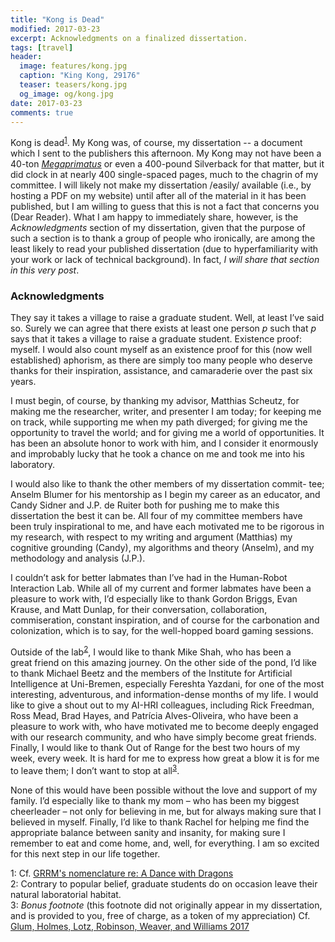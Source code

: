 ```yaml
---
title: "Kong is Dead"
modified: 2017-03-23
excerpt: Acknowledgments on a finalized dissertation.
tags: [travel]
header: 
  image: features/kong.jpg
  caption: "King Kong, 29176"
  teaser: teasers/kong.jpg
  og_image: og/kong.jpg
date: 2017-03-23
comments: true
---
```


Kong is dead<sup>[1](#myfootnote1)</sup>. My Kong was, of course, my dissertation -- a document which I sent to the publishers this afternoon. My Kong may not have been a 40-ton [*Megaprimatus*](http://kingkong.wikia.com/wiki/Megaprimatus_kong) or even a 400-pound Silverback for that matter, but it did clock in at nearly 400 single-spaced pages, much to the chagrin of my committee. I will likely not make my dissertation /easily/ available (i.e., by hosting a PDF on my website) until after all of the material in it has been published, but I am willing to guess that this is not a fact that concerns you (Dear Reader). What I am happy to immediately share, however, is the *Acknowledgments* section of my dissertation, given that the purpose of such a section is to thank a group of people who ironically, are among the least likely to read your published dissertation (due to hyperfamiliarity with your work or lack of technical background). In fact, *I will share that section in this very post*. 

### Acknowledgments ###

They say it takes a village to raise a graduate student. Well, at least I’ve
said so. Surely we can agree that there exists at least one person *p* such that
*p* says that it takes a village to raise a graduate student. Existence proof:
myself. I would also count myself as an existence proof for this (now well
established) aphorism, as there are simply too many people who deserve
thanks for their inspiration, assistance, and camaraderie over the past six
years.

I must begin, of course, by thanking my advisor, Matthias Scheutz, for
making me the researcher, writer, and presenter I am today; for keeping me
on track, while supporting me when my path diverged; for giving me the
opportunity to travel the world; and for giving me a world of opportunities.
It has been an absolute honor to work with him, and I consider it enormously
and improbably lucky that he took a chance on me and took me into his
laboratory.

I would also like to thank the other members of my dissertation commit-
tee; Anselm Blumer for his mentorship as I begin my career as an educator,
and Candy Sidner and J.P. de Ruiter both for pushing me to make this
dissertation the best it can be. All four of my committee members have
been truly inspirational to me, and have each motivated me to be rigorous
in my research, with respect to my writing and argument (Matthias) my
cognitive grounding (Candy), my algorithms and theory (Anselm), and my
methodology and analysis (J.P.).

I couldn’t ask for better labmates than I’ve had in the Human-Robot
Interaction Lab. While all of my current and former labmates have been
a pleasure to work with, I’d especially like to thank Gordon Briggs,
Evan Krause, and Matt Dunlap, for their conversation, collaboration,
commiseration, constant inspiration, and of course for the carbonation and
colonization, which is to say, for the well-hopped board gaming sessions.

Outside of the lab<sup>[2](#myfootnote2)</sup>, I would like to thank
Mike Shah, who has been a  
great friend on this amazing journey. On the other side of the pond, I’d
like to thank Michael Beetz and the members of the Institute for Artificial
Intelligence at Uni-Bremen, especially Fereshta Yazdani, for one of the most
interesting, adventurous, and information-dense months of my life. I would
like to give a shout out to my AI-HRI colleagues, including Rick Freedman,
Ross Mead, Brad Hayes, and Patrícia Alves-Oliveira, who have been a
pleasure to work with, who have motivated me to become deeply engaged
with 
our research community, and who have simply become great friends. Finally,
I would like to thank Out of Range for the best two hours of my week, every
week. It is hard for me to express how great a blow it is for me to leave
them; I don’t want to stop at all<sup>[3](#myfootnote3)</sup>.

None of this would have been possible without the love and support of
my family. I’d especially like to thank my mom – who has been my biggest
cheerleader – not only for believing in me, but for always making sure that I
believed in myself. Finally, I’d like to thank Rachel for helping me find the
appropriate balance between sanity and insanity, for making sure I remember
to eat and come home, and, well, for everything. I am so excited for this
next step in our life together.

<a name="myfootnote1">1</a>: Cf. [GRRM's nomenclature re: A Dance with Dragons](http://grrm.livejournal.com/217066.html)<br/>
<a name="myfootnote2">2</a>: Contrary to popular belief, graduate
students do on occasion leave their natural laboratorial habitat.<br/>
<a name="myfootnote3">3</a>: *Bonus footnote* (this footnote did not
originally appear in my dissertation, and is provided to you, free of
charge, as a token of my appreciation) Cf. [Glum, Holmes, Lotz,
Robinson, Weaver, and Williams 2017](https://www.youtube.com/watch?v=NVCjSDVUY1M)<br/>